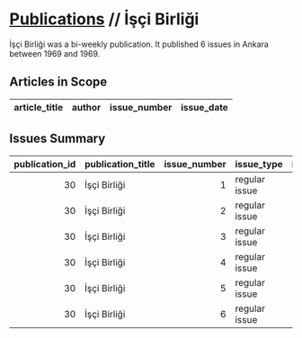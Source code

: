 # [Publications](firstlevel_publications.md) // İşçi Birliği

İşçi Birliği was a bi-weekly publication. It published 6 issues in Ankara between 1969 and 1969.

## Articles in Scope

| article_title   | author   | issue_number   | issue_date   |
|-----------------|----------|----------------|--------------|

## Issues Summary

|   publication_id | publication_title   |   issue_number | issue_type    |   issue_year |   issue_month |   issue_day |   printing_house_name |
|-----------------:|:--------------------|---------------:|:--------------|-------------:|--------------:|------------:|----------------------:|
|               30 | İşçi Birliği        |              1 | regular issue |         1969 |             6 |          30 |                   nan |
|               30 | İşçi Birliği        |              2 | regular issue |         1969 |             7 |          26 |                   nan |
|               30 | İşçi Birliği        |              3 | regular issue |         1969 |             8 |          20 |                   nan |
|               30 | İşçi Birliği        |              4 | regular issue |         1969 |             9 |          11 |                   nan |
|               30 | İşçi Birliği        |              5 | regular issue |         1969 |           nan |         nan |                   nan |
|               30 | İşçi Birliği        |              6 | regular issue |         1969 |             9 |          19 |                   nan |